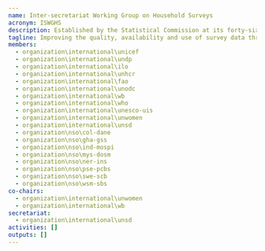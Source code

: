 ```yaml
---
name: Inter-secretariat Working Group on Household Surveys
acronym: ISWGHS
description: Established by the Statistical Commission at its forty-sixth session in 2015, under the aegis of the United Nations Statistics Division of the Department of Economic and Social Affairs, to foster improvement in the scope and quality of social and economic statistics as delivered through national, regional and international household survey programmes, including through increased coordination and cooperation across at all levels.
tagline: Improving the quality, availability and use of survey data through coordination and collaboration
members:
  - organization\international\unicef
  - organization\international\undp
  - organization\international\ilo
  - organization\international\unhcr
  - organization\international\fao
  - organization\international\unodc
  - organization\international\wb
  - organization\international\who
  - organization\international\unesco-uis
  - organization\international\unwomen
  - organization\international\unsd
  - organization\nso\col-dane
  - organization\nso\gha-gss
  - organization\nso\ind-mospi
  - organization\nso\mys-dosm
  - organization\nso\ner-ins
  - organization\nso\pse-pcbs
  - organization\nso\swe-scb
  - organization\nso\wsm-sbs
co-chairs:
  - organization\international\unwomen
  - organization\international\wb
secretariat:
  - organization\international\unsd
activities: []
outputs: []
---
```

